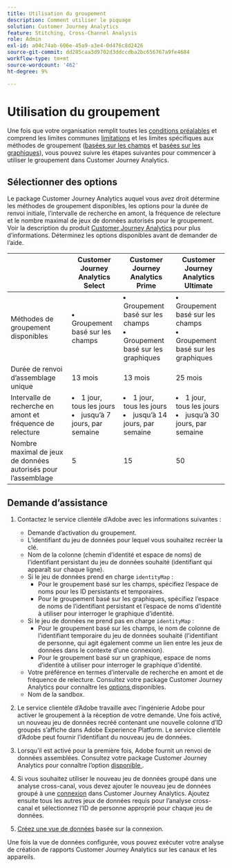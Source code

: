 ```yaml
---
title: Utilisation du groupement
description: Comment utiliser le piquage
solution: Customer Journey Analytics
feature: Stitching, Cross-Channel Analysis
role: Admin
exl-id: a04c74ab-606e-45a9-a3e4-0d476c8d2426
source-git-commit: dd285caa3d9702d3ddccdba2bc656767a9fe4684
workflow-type: tm+mt
source-wordcount: '462'
ht-degree: 9%

---
```


# Utilisation du groupement

Une fois que votre organisation remplit toutes les [conditions préalables](overview.md#prerequisites) et comprend les limites communes [limitations](overview.md#limitations) et les limites spécifiques aux méthodes de groupement ([basées sur les champs](fbs.md#limitations) et [basées sur les graphiques](gbs.md#limitations)), vous pouvez suivre les étapes suivantes pour commencer à utiliser le groupement dans Customer Journey Analytics.

## Sélectionner des options

Le package Customer Journey Analytics auquel vous avez droit détermine les méthodes de groupement disponibles, les options pour la durée de renvoi initiale, l’intervalle de recherche en amont, la fréquence de relecture et le nombre maximal de jeux de données autorisés pour le groupement. Voir la description du produit [Customer Journey Analytics](https://helpx.adobe.com/legal/product-descriptions/customer-journey-analytics.html?lang=fr) pour plus d’informations. Déterminez les options disponibles avant de demander de l’aide.

| | Customer Journey Analytics<br/>Select | Customer Journey Analytics<br/>Prime | Customer Journey Analytics<br/>Ultimate |
|---|---|---|---|
| Méthodes de groupement disponibles | <li>Groupement basé sur les champs</li> | <li>Groupement basé sur les champs</li><li>Groupement basé sur les graphiques</li> | <li>Groupement basé sur les champs</li><li>Groupement basé sur les graphiques</li> |
| Durée de renvoi d’assemblage unique | 13 mois | 13 mois | 25 mois |
| Intervalle de recherche en amont et fréquence de relecture | <li>1 jour, tous les jours</li><li>jusqu’à 7 jours, par semaine</li> | <li>1 jour, tous les jours</li><li>jusqu’à 14 jours, par semaine</li> | <li>1 jour, tous les jours</li><li>jusqu’à 30 jours, par semaine</li> |
| Nombre maximal de jeux de données autorisés pour l’assemblage | 5 | 15 | 50 |

## Demande d’assistance

1. Contactez le service clientèle d’Adobe avec les informations suivantes :

   - Demande d’activation du groupement.
   - L’identifiant du jeu de données pour lequel vous souhaitez recréer la clé.
   - Nom de la colonne (chemin d’identité et espace de noms) de l’identifiant persistant du jeu de données souhaité (identifiant qui apparaît sur chaque ligne).
   - Si le jeu de données prend en charge `identityMap` :
      - Pour le groupement basé sur les champs, spécifiez l’espace de noms pour les ID persistants et temporaires.
      - Pour le groupement basé sur les graphiques, spécifiez l’espace de noms de l’identifiant persistant et l’espace de noms d’identité à utiliser pour interroger le graphique d’identité.
   - Si le jeu de données ne prend pas en charge `identityMap` :
      - Pour le groupement basé sur les champs, le nom de colonne de l’identifiant temporaire du jeu de données souhaité (l’identifiant de personne, qui agit également comme un lien entre les jeux de données dans le contexte d’une connexion).
      - Pour le groupement basé sur un graphique, espace de noms d’identité à utiliser pour interroger le graphique d’identité.
   - Votre préférence en termes d’intervalle de recherche en amont et de fréquence de relecture. Consultez votre package Customer Journey Analytics pour connaître les [ options ](#options) disponibles.
   - Nom de la sandbox.


2. Le service clientèle d’Adobe travaille avec l’ingénierie Adobe pour activer le groupement à la réception de votre demande. Une fois activé, un nouveau jeu de données recréé contenant une nouvelle colonne d’ID groupés s’affiche dans Adobe Experience Platform. Le service clientèle d’Adobe peut fournir l’identifiant du nouveau jeu de données.

3. Lorsqu’il est activé pour la première fois, Adobe fournit un renvoi de données assemblées. Consultez votre package Customer Journey Analytics pour connaître l’option [ disponible ](#options).

4. Si vous souhaitez utiliser le nouveau jeu de données groupé dans une analyse cross-canal, vous devez ajouter le nouveau jeu de données groupé à une [connexion](../connections/overview.md) dans Customer Journey Analytics. Ajoutez ensuite tous les autres jeux de données requis pour l’analyse cross-canal et sélectionnez l’ID de personne approprié pour chaque jeu de données.

5. [Créez une vue de données](/help/data-views/create-dataview.md) basée sur la connexion.

<!-- To do: Paragraph on backfill once product and marketing determine the best way forward. -->

Une fois la vue de données configurée, vous pouvez exécuter votre analyse de création de rapports Customer Journey Analytics sur les canaux et les appareils.

<!-- Uncomment once stitching UI is available (for limited testing)..

### Do It Yourself

|Positive|[!BADGE New Feature]{type=Positive before-title="false"}|

{{release-limited-testing-section}}

Alternatively, you can set up and use stitching through the Customer Journey Analytics user interface:

1. Go to the [Create and manage stitched datasets](stitching-ui.md) and follow steps to rekey your dataset.

2. [Create a connection](/help/connections/create-connection.md) in Customer Journey Analytics using the newly generated dataset and any other datasets that you want to include. Choose the correct person ID for each dataset.

3. [Create a connection](/help/connections/create-connection.md) in Customer Journey Analytics using the newly generated dataset and any other datasets that you want to include. Choose the correct person ID for each dataset.
   
4. [Create a data view](/help/data-views/create-dataview.md) based on the connection.

Once the data view is set up, the cross-channel analysis in Customer Journey Analytics is just like any other analysis in Customer Journey Analytics, except now the data operates across channels and devices.

-->
